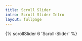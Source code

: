 ```yaml
---
title: Scroll Slider
intro: Scroll Slider Intro
layout: fullpage
---
```


{% scrollSlider 6 'Scroll-Slider' %}